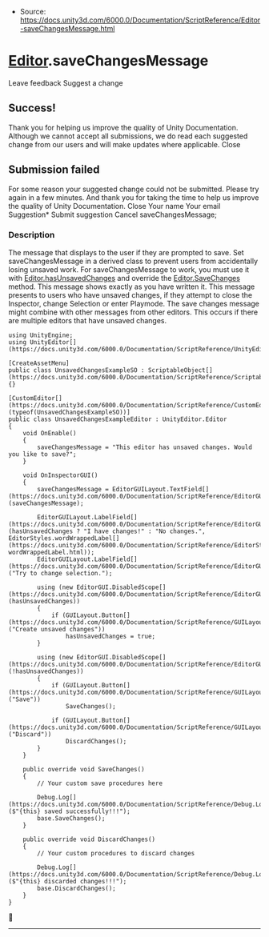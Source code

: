 * Source: https://docs.unity3d.com/6000.0/Documentation/ScriptReference/Editor-saveChangesMessage.html

#  [Editor](https://docs.unity3d.com/6000.0/Documentation/ScriptReference/Editor.html).saveChangesMessage
Leave feedback
Suggest a change
## Success!
Thank you for helping us improve the quality of Unity Documentation. Although we cannot accept all submissions, we do read each suggested change from our users and will make updates where applicable.
Close
## Submission failed
For some reason your suggested change could not be submitted. Please <a>try again</a> in a few minutes. And thank you for taking the time to help us improve the quality of Unity Documentation.
Close
Your name Your email Suggestion* Submit suggestion
Cancel
saveChangesMessage; 
### Description
The message that displays to the user if they are prompted to save.
Set saveChangesMessage in a derived class to prevent users from accidentally losing unsaved work. For saveChangesMessage to work, you must use it with [Editor.hasUnsavedChanges](https://docs.unity3d.com/6000.0/Documentation/ScriptReference/Editor-hasUnsavedChanges.html) and override the [Editor.SaveChanges](https://docs.unity3d.com/6000.0/Documentation/ScriptReference/Editor.SaveChanges.html) method. This message shows exactly as you have written it. This message presents to users who have unsaved changes, if they attempt to close the Inspector, change Selection or enter Playmode. The save changes message might combine with other messages from other editors. This occurs if there are multiple editors that have unsaved changes.
```
using UnityEngine;
using UnityEditor[](https://docs.unity3d.com/6000.0/Documentation/ScriptReference/UnityEditor.html);  
  
[CreateAssetMenu]
public class UnsavedChangesExampleSO : ScriptableObject[](https://docs.unity3d.com/6000.0/Documentation/ScriptReference/ScriptableObject.html)
{}  
  
[CustomEditor[](https://docs.unity3d.com/6000.0/Documentation/ScriptReference/CustomEditor.html)(typeof(UnsavedChangesExampleSO))]
public class UnsavedChangesExampleEditor : UnityEditor.Editor
{
    void OnEnable()
    {
        saveChangesMessage = "This editor has unsaved changes. Would you like to save?";
    }  
  
    void OnInspectorGUI()
    {
        saveChangesMessage = EditorGUILayout.TextField[](https://docs.unity3d.com/6000.0/Documentation/ScriptReference/EditorGUILayout.TextField.html)(saveChangesMessage);  
  
        EditorGUILayout.LabelField[](https://docs.unity3d.com/6000.0/Documentation/ScriptReference/EditorGUILayout.LabelField.html)(hasUnsavedChanges ? "I have changes!" : "No changes.", EditorStyles.wordWrappedLabel[](https://docs.unity3d.com/6000.0/Documentation/ScriptReference/EditorStyles-wordWrappedLabel.html));
        EditorGUILayout.LabelField[](https://docs.unity3d.com/6000.0/Documentation/ScriptReference/EditorGUILayout.LabelField.html)("Try to change selection.");  
  
        using (new EditorGUI.DisabledScope[](https://docs.unity3d.com/6000.0/Documentation/ScriptReference/EditorGUI.DisabledScope.html)(hasUnsavedChanges))
        {
            if (GUILayout.Button[](https://docs.unity3d.com/6000.0/Documentation/ScriptReference/GUILayout.Button.html)("Create unsaved changes"))
                hasUnsavedChanges = true;
        }  
  
        using (new EditorGUI.DisabledScope[](https://docs.unity3d.com/6000.0/Documentation/ScriptReference/EditorGUI.DisabledScope.html)(!hasUnsavedChanges))
        {
            if (GUILayout.Button[](https://docs.unity3d.com/6000.0/Documentation/ScriptReference/GUILayout.Button.html)("Save"))
                SaveChanges();  
  
            if (GUILayout.Button[](https://docs.unity3d.com/6000.0/Documentation/ScriptReference/GUILayout.Button.html)("Discard"))
                DiscardChanges();
        }
    }  
  
    public override void SaveChanges()
    {
        // Your custom save procedures here  
  
        Debug.Log[](https://docs.unity3d.com/6000.0/Documentation/ScriptReference/Debug.Log.html)($"{this} saved successfully!!!");
        base.SaveChanges();
    }  
  
    public override void DiscardChanges()
    {
        // Your custom procedures to discard changes  
  
        Debug.Log[](https://docs.unity3d.com/6000.0/Documentation/ScriptReference/Debug.Log.html)($"{this} discarded changes!!!");
        base.DiscardChanges();
    }
}

```

* * *
